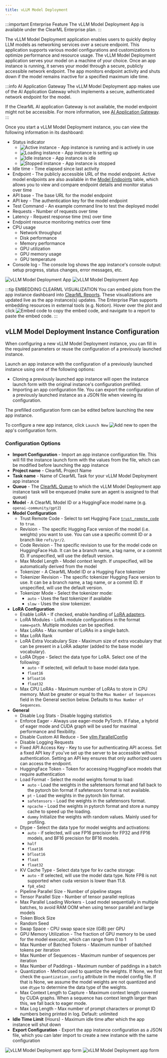 ```yaml
---
title: vLLM Model Deployment
---
```


:::important Enterprise Feature
The vLLM Model Deployment App is available under the ClearML Enterprise plan.
:::

The vLLM Model Deployment application enables users to quickly deploy LLM models as networking services over a secure 
endpoint. This application supports various model configurations and customizations to optimize performance and resource 
usage. The vLLM Model Deployment application serves your model on a machine of your choice. Once an app instance is running, 
it serves your model through a secure, publicly accessible network endpoint. The app monitors endpoint activity and 
shuts down if the model remains inactive for a specified maximum idle time.

:::info AI Application Gateway
The vLLM Model Deployment app makes use of the AI Application Gateway which implements a secure, authenticated 
network endpoint for the model.

If the ClearML AI application Gateway is not available, the model endpoint might not be accessible.
For more information, see [AI Application Gateway](../../deploying_clearml/enterprise_deploy/appgw.md).
:::

Once you start a vLLM Model Deployment instance, you can view the following information in its dashboard:
* Status indicator
  * <img src="/docs/latest/icons/ico-model-active.svg" alt="Active instance" className="icon size-md space-sm" /> - App instance is running and is actively in use
  * <img src="/docs/latest/icons/ico-model-loading.svg" alt="Loading instance" className="icon size-md space-sm" /> - App instance is setting up
  * <img src="/docs/latest/icons/ico-model-idle.svg" alt="Idle instance" className="icon size-md space-sm" /> - App instance is idle
  * <img src="/docs/latest/icons/ico-model-stopped.svg" alt="Stopped instance" className="icon size-md space-sm" /> - App instance is stopped
* Idle time - Time elapsed since last activity 
* Endpoint - The publicly accessible URL of the model endpoint. Active model endpoints are also available in the 
  [Model Endpoints](../webapp_model_endpoints.md) table, which allows you to view and compare endpoint details and 
  monitor status over time
* API base - The base URL for the model endpoint 
* API key - The authentication key for the model endpoint
* Test Command - An example command line to test the deployed model
* Requests - Number of requests over time
* Latency - Request response time (ms) over time
* Endpoint resource monitoring metrics over time
* CPU usage
  * Network throughput
  * Disk performance
  * Memory performance
  * GPU utilization
  * GPU memory usage
  * GPU temperature
* Console log - The console log shows the app instance's console output: setup progress, status changes, error messages,
etc.

![vLLM Model Deployment App](../../img/apps_model_deployment.png#light-mode-only)
![vLLM Model Deployment App](../../img/apps_model_deployment_dark.png#dark-mode-only)

:::tip EMBEDDING CLEARML VISUALIZATION
You can embed plots from the app instance dashboard into [ClearML Reports](../webapp_reports.md). These visualizations 
are updated live as the app instance(s) updates. The Enterprise Plan supports embedding resources in 
external tools (e.g. Notion). Hover over the plot and click <img src="/docs/latest/icons/ico-plotly-embed-code.svg" alt="Embed code" className="icon size-md space-sm" /> 
to copy the embed code, and navigate to a report to paste the embed code.
:::

## vLLM Model Deployment Instance Configuration

When configuring a new vLLM Model Deployment instance, you can fill in the required parameters or reuse the 
configuration of a previously launched instance. 

Launch an app instance with the configuration of a previously launched instance using one of the following options:
* Cloning a previously launched app instance will open the instance launch form with the original instance's 
configuration prefilled.
* Importing an app configuration file. You can export the configuration of a previously launched instance as a JSON file 
when viewing its configuration.

The prefilled configuration form can be edited before launching the new app instance.

To configure a new app instance, click `Launch New` <img src="/docs/latest/icons/ico-add.svg" alt="Add new" className="icon size-md space-sm" /> 
to open the app's configuration form.

### Configuration Options
* **Import Configuration** - Import an app instance configuration file. This will fill the instance launch form with the 
values from the file, which can be modified before launching the app instance
* **Project name** - ClearML Project Name
* **Task name** - Name of ClearML Task for your vLLM Model Deployment app instance
* **Queue** - The [ClearML Queue](../../fundamentals/agents_and_queues.md#what-is-a-queue) to which the vLLM Model Deployment app 
instance task will be enqueued (make sure an agent is assigned to that queue)
* **Model** - A ClearML Model ID or a HuggingFace model name (e.g. `openai-community/gpt2`)
* **Model Configuration**
  * Trust Remote Code - Select to set Hugging Face [`trust_remote_code`](https://huggingface.co/docs/text-generation-inference/main/en/reference/launcher#trustremotecode) 
  to `true`.
  * Revision - The specific Hugging Face version of the model (i.e. weights) you want to use. You 
  can use a specific commit ID or a branch like `refs/pr/2`.
  * Code Revision - The specific revision to use for the model code on HuggingFace Hub. It can be a branch name, a tag 
  name, or a commit ID. If unspecified, will use the default version.
  * Max Model Length - Model context length. If unspecified, will be automatically derived from the model
  * Tokenizer - A ClearML Model ID or a Hugging Face tokenizer
  * Tokenizer Revision - The specific tokenizer Hugging Face version to use. It can be a branch name, a tag name, or a 
  commit ID. If unspecified, will use the default version.
  * Tokenizer Mode - Select the tokenizer mode:
    * `auto` - Uses the fast tokenizer if available
    * `slow` - Uses the slow tokenizer.
* **LoRA Configuration** 
  * Enable LoRA - If checked, enable handling of [LoRA adapters](https://huggingface.co/docs/diffusers/en/training/lora#lora).
  * LoRA Modules - LoRA module configurations in the format `name=path`. Multiple modules can be specified.
  * Max LoRAs - Max number of LoRAs in a single batch. 
  * Max LoRA Rank
  * LoRA Extra Vocabulary Size - Maximum size of extra vocabulary that can be present in a LoRA adapter (added to the base model vocabulary).
  * LoRA Dtype - Select the data type for LoRA. Select one of the following:
    * `auto` - If selected, will default to base model data type.
    * `float16`
    * `bfloat16`
    * `float32`    
  * Max CPU LoRAs - Maximum number of LoRAs to store in CPU memory. Must be greater or equal to the 
  `Max Number of Sequences` field in the General section below. Defaults to `Max Number of Sequences`.
* **General**
  * Disable Log Stats - Disable logging statistics
  * Enforce Eager - Always use eager-mode PyTorch. If False, a hybrid of eager mode and CUDA graph will be used for 
  maximal performance and flexibility.
  * Disable Custom All Reduce - See [vllm ParallelConfig](https://github.com/vllm-project/vllm/blob/main/vllm/config.py#L701)
  * Disable Logging Requests
  * Fixed API Access Key - Key to use for authenticating API access. Set a fixed API key if you've set up the server to 
  be accessible without authentication. Setting an API key ensures that only authorized users can access the endpoint.
  * HuggingFace Token - Token for accessing HuggingFace models that require authentication
  * Load Format - Select the model weights format to load:
    * `auto` - Load the weights in the safetensors format and fall back to the pytorch bin format if safetensors format is not available. 
    * `pt` - Load the weights in the pytorch bin format. 
    * `safetensors` - Load the weights in the safetensors format. 
    * `npcache` - Load the weights in pytorch format and store a numpy cache to speed up the loading. 
    * `dummy` Initialize the weights with random values. Mainly used for profiling.
  * Dtype - Select the data type for model weights and activations: 
    * `auto` - if selected, will use FP16 precision for FP32 and FP16 models, and BF16 precision for BF16 models.
    * `half`
    * `float16`
    * `bfloat16`
    * `float`
    * `float32`
  * KV Cache Type - Select data type for kv cache storage: 
    * `auto` - If selected, will use the model data type. Note FP8 is not supported when cuda version is lower than 11.8.
    * `fp8_e5m2`
  * Pipeline Parallel Size - Number of pipeline stages
  * Tensor Parallel Size - Number of tensor parallel replicas
  * Max Parallel Loading Workers - Load model sequentially in multiple batches, to avoid RAM OOM when using tensor 
  parallel and large models
  * Token Block Size
  * Random Seed
  * Swap Space - CPU swap space size (GiB) per GPU
  * GPU Memory Utilization - The fraction of GPU memory to be used for the model executor, which can range from 0 to 1
  * Max Number of Batched Tokens - Maximum number of batched tokens per iteration
  * Max Number of Sequences - Maximum number of sequences per iteration
  * Max Number of Paddings - Maximum number of paddings in a batch
  * Quantization - Method used to quantize the weights. If None, we first check the `quantization_config` attribute in 
  the model config file. If that is None, we assume the model weights are not quantized and use `dtype` to determine the 
  data type of the weights.
  * Max Context Length to Capture - Maximum context length covered by CUDA graphs. When a sequence has context length 
  larger than this, we fall back to eager mode.
  * Max Log Length - Max number of prompt characters or prompt ID numbers being printed in log. Default: unlimited
* **Idle Time Limit** (Hours) - Maximum idle time after which the app instance will shut down
* **Export Configuration** - Export the app instance configuration as a JSON file, which you can later import to create a 
new instance with the same configuration

<div class="max-w-65">

![vLLM Model Deployment app form](../../img/apps_model_deployment_form.png#light-mode-only)
![vLLM Model Deployment app form](../../img/apps_model_deployment_form_dark.png#dark-mode-only)
 
</div>